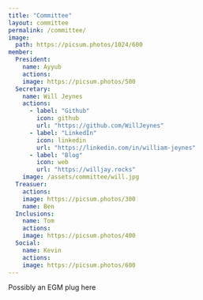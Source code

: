```yaml
---
title: "Committee"
layout: committee
permalink: /committee/
image: 
  path: https://picsum.photos/1024/600
member: 
  President:
    name: Ayyub
    actions:
    image: https://picsum.photos/500
  Secretary:
    name: Will Jeynes
    actions:
      - label: "Github"
        icon: github
        url: "https://github.com/WillJeynes"
      - label: "LinkedIn"
        icon: linkedin
        url: "https://linkedin.com/in/william-jeynes"
      - label: "Blog"
        icon: web
        url: "https://willjay.rocks"
    image: /assets/committee/will.jpg
  Treasuer:
    actions:
    image: https://picsum.photos/300
    name: Ben
  Inclusions:
    name: Tom
    actions:
    image: https://picsum.photos/400
  Social:
    name: Kevin
    actions:
    image: https://picsum.photos/600
---
```

Possibly an EGM plug here